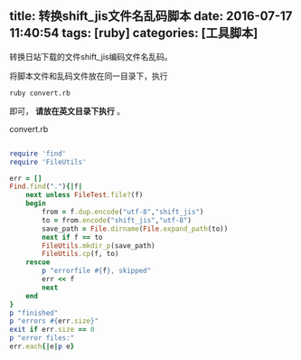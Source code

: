 title: 转换shift_jis文件名乱码脚本
date: 2016-07-17 11:40:54
tags: [ruby]
categories: [工具脚本]
---

转换日站下载的文件shift_jis编码文件名乱码。

<!--more-->

将脚本文件和乱码文件放在同一目录下，执行

    ruby convert.rb

即可， **请放在英文目录下执行** 。

convert.rb

```ruby

require 'find'
require 'FileUtils'

err = []
Find.find("."){|f|
	next unless FileTest.file?(f)
	begin
		from = f.dup.encode("utf-8","shift_jis")
		to = from.encode("shift_jis","utf-8")
		save_path = File.dirname(File.expand_path(to))
		next if f == to
		FileUtils.mkdir_p(save_path)
		FileUtils.cp(f, to)
	rescue
		p "errorfile #{f}, skipped"
		err << f
		next
	end
}
p "finished"
p "errors #{err.size}"
exit if err.size == 0
p "error files:"
err.each{|e|p e}

```